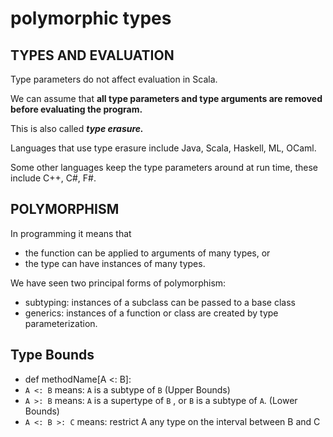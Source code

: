 # polymorphic types

## TYPES AND EVALUATION

Type parameters do not affect evaluation in Scala.

We can assume that **all type parameters and type arguments are removed before evaluating the program.**

This is also called **_type erasure._**

Languages that use type erasure include Java, Scala, Haskell, ML, OCaml.

Some other languages keep the type parameters around at run time, these include C++, C#, F#.

## POLYMORPHISM

In programming it means that
- the function can be applied to arguments of many types, or
- the type can have instances of many types.

We have seen two principal forms of polymorphism:
- subtyping: instances of a subclass can be passed to a base class
- generics: instances of a function or class are created by type parameterization.


## Type Bounds

- def methodName[A <: B]:
- `A <: B` means: `A` is a subtype of `B` (Upper Bounds)
- `A >: B` means: `A` is a supertype of `B` , or `B` is a subtype of `A`. (Lower Bounds)
- `A <: B >: C` means: restrict A any type on the interval between B and C
